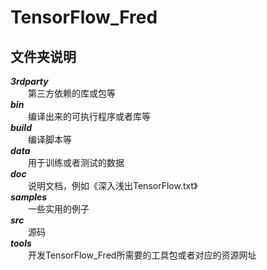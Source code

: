 # TensorFlow_Fred
## 文件夹说明
***3rdparty***</br>　　第三方依赖的库或包等</br>
***bin***</br>　　编译出来的可执行程序或者库等</br>
***build***</br>　　编译脚本等</br>
***data***</br>　　用于训练或者测试的数据</br>
***doc***</br>　　说明文档，例如《深入浅出TensorFlow.txt》</br>
***samples***</br>　　一些实用的例子</br>
***src***</br>　　源码</br>
***tools***</br>　　开发TensorFlow_Fred所需要的工具包或者对应的资源网址</br>
